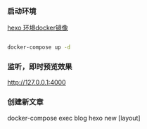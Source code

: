 
### 启动环境

[hexo 环境docker镜像](https://github.com/tomhjx/docker/tree/master/hexo/4.2.0.13-centos7)


```bash

docker-compose up -d

```

### 监听，即时预览效果

http://127.0.0.1:4000


### 创建新文章

docker-compose exec blog hexo new [layout] <title>

e.g

```bash

docker-compose exec blog hexo new memoir-post 定时器重启爱奇艺客户端
docker-compose run --rm blog hexo new memoir-post 定时器重启爱奇艺客户端


```

### 发布至git blog

```bash

docker-compose exec blog hexo generate -d
docker-compose run --rm blog hexo  generate -d

```

http://tomhjx.github.io/

### TODO

[ ] 谷歌浏览器工具，支持在网页上复制内容，选择或者新建标签、分类,一键生成blog文并发布，新增转载标签
[ ] 订阅热点文章，归档并发布blog文
[ ] 支持搜索
[ ] 开放评论
[ ] 分类，标签管理工具，支持全局统一修改，灵活调整blog结构

